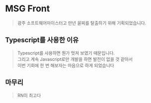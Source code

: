 # MSG Front

> 광주 소프트웨어마이스터고 만년 꼴찌를 탈출하기 위해 기획되었습니다.

## Typescript를 사용한 이유

> Typescript를 사용하면 뭔가 멋져 보였기 때문입니다.<br>
> 그리고 계속 Javascript로만 개발을 하면 발전이 없을 것 같아서<br>
> 이번 기회에 한 번 해보자는 마음으로 하게 되었습니다

## 마무리

> RN이 최고다
